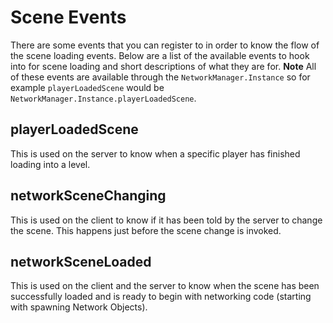 # Scene Events
There are some events that you can register to in order to know the flow of the scene loading events. Below are a list of the available events to hook into for scene loading and short descriptions of what they are for. **Note** All of these events are available through the `NetworkManager.Instance` so for example `playerLoadedScene` would be `NetworkManager.Instance.playerLoadedScene`.

## playerLoadedScene
This is used on the server to know when a specific player has finished loading into a level.

## networkSceneChanging
This is used on the client to know if it has been told by the server to change the scene. This happens just before the scene change is invoked.

## networkSceneLoaded
This is used on the client and the server to know when the scene has been successfully loaded and is ready to begin with networking code (starting with spawning Network Objects).
